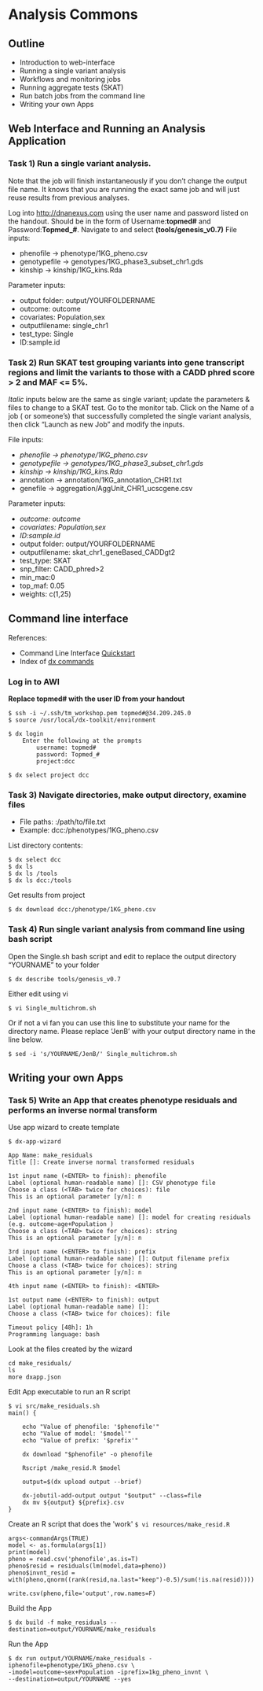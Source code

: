 # Analysis Commons

## Outline
* Introduction to web-interface
* Running a single variant analysis
* Workflows and monitoring jobs
* Running aggregate tests (SKAT)
* Run batch jobs from the command line
* Writing your own Apps
	
## Web Interface and Running an Analysis Application 

### Task 1) Run a single variant analysis.  
Note that the job will finish instantaneously if you don’t change the output file name.  It knows that you are running the exact same job and will just reuse results from previous analyses. 


Log into http://dnanexus.com using the user name and password listed on the handout.  Should be in the form of Username:**topmed#** and Password:**Topmed_#**.
Navigate to and select **(tools/genesis_v0.7)**
File inputs:
- phenofile -> phenotype/1KG_pheno.csv
- genotypefile -> genotypes/1KG_phase3_subset_chr1.gds
- kinship -> kinship/1KG_kins.Rda 

Parameter inputs:
- output folder: output/YOURFOLDERNAME
- outcome: outcome 
- covariates: Population,sex 
- outputfilename: single_chr1
- test_type: Single 
- ID:sample.id



### Task 2) Run SKAT test grouping variants into gene transcript regions and limit the variants to those with a CADD phred score > 2 and MAF <= 5%.
_Italic_ inputs below are the same as single variant; update the parameters & files to change to a SKAT test.  Go to the monitor tab.  Click on the Name of a job ( or someone’s) that successfully completed the single variant analysis, then click “Launch as new Job” and modify the inputs.   

File inputs:
- _phenofile -> phenotype/1KG_pheno.csv_
- _genotypefile -> genotypes/1KG_phase3_subset_chr1.gds_
- _kinship -> kinship/1KG_kins.Rda_
- annotation -> annotation/1KG_annotation_CHR1.txt 
- genefile -> aggregation/AggUnit_CHR1_ucscgene.csv 

Parameter inputs:	
- _outcome: outcome_
- _covariates: Population,sex_
- _ID:sample.id_
- output folder: output/YOURFOLDERNAME
- outputfilename: skat_chr1_geneBased_CADDgt2
- test_type: SKAT
- snp_filter: CADD_phred>2
- min_mac:0
- top_maf: 0.05
- weights: c(1,25)

## Command line interface

References:
* Command Line Interface [Quickstart](https://wiki.dnanexus.com/Command-Line-Client/Quickstart)
* Index of [dx commands](https://wiki.dnanexus.com/Command-Line-Client/Index%20of%20dx%20Commands)

### Log in to AWI
**Replace topmed# with the user ID from your handout**
```
$ ssh -i ~/.ssh/tm_workshop.pem topmed#@34.209.245.0
$ source /usr/local/dx-toolkit/environment
```


```
$ dx login 
	Enter the following at the prompts
		username: topmed#
		password: Topmed_#
		project:dcc

$ dx select project dcc
```



### Task 3) Navigate directories, make output directory, examine files

* File paths:  <project>:/path/to/file.txt
* Example: dcc:/phenotypes/1KG_pheno.csv


List directory contents:
```
$ dx select dcc
$ dx ls
$ dx ls /tools
$ dx ls dcc:/tools
```
Get results from project
```
$ dx download dcc:/phenotype/1KG_pheno.csv
```
### Task 4) Run single variant analysis from command line using bash script

Open the Single.sh bash script and edit to replace the output directory “YOURNAME” to your folder
```
$ dx describe tools/genesis_v0.7
```
Either edit using vi
```
$ vi Single_multichrom.sh 
```
Or if not a vi fan you can use this line to substitute your name for the directory name.  Please replace ‘JenB’ with your output directory name in the line below. 
```
$ sed -i 's/YOURNAME/JenB/' Single_multichrom.sh
```

## Writing your own Apps 
### Task 5) Write an App that creates phenotype residuals and performs an inverse normal transform


Use app wizard to create template
```
$ dx-app-wizard

App Name: make_residuals
Title []: Create inverse normal transformed residuals

1st input name (<ENTER> to finish): phenofile
Label (optional human-readable name) []: CSV phenotype file
Choose a class (<TAB> twice for choices): file
This is an optional parameter [y/n]: n

2nd input name (<ENTER> to finish): model
Label (optional human-readable name) []: model for creating residuals (e.g. outcome~age+Population )
Choose a class (<TAB> twice for choices): string
This is an optional parameter [y/n]: n

3rd input name (<ENTER> to finish): prefix
Label (optional human-readable name) []: Output filename prefix
Choose a class (<TAB> twice for choices): string
This is an optional parameter [y/n]: n

4th input name (<ENTER> to finish): <ENTER>

1st output name (<ENTER> to finish): output
Label (optional human-readable name) []: 
Choose a class (<TAB> twice for choices): file

Timeout policy [48h]: 1h
Programming language: bash
```

Look at the files created by the wizard
```
cd make_residuals/
ls
more dxapp.json 
```

Edit App executable to run an R script
```
$ vi src/make_residuals.sh
main() {

    echo "Value of phenofile: '$phenofile'"
    echo "Value of model: '$model'"
    echo "Value of prefix: '$prefix'"

    dx download "$phenofile" -o phenofile

    Rscript /make_resid.R $model

    output=$(dx upload output --brief)

    dx-jobutil-add-output output "$output" --class=file
    dx mv ${output} ${prefix}.csv
}

```

Create an R script that does the 'work'
`
$ vi resources/make_resid.R
`
```
args<-commandArgs(TRUE)
model <- as.formula(args[1])
print(model)
pheno = read.csv('phenofile',as.is=T)
pheno$resid = residuals(lm(model,data=pheno))
pheno$invnt_resid =  with(pheno,qnorm((rank(resid,na.last="keep")-0.5)/sum(!is.na(resid))))

write.csv(pheno,file='output',row.names=F)
```  
Build the App
```
$ dx build -f make_residuals --destination=output/YOURNAME/make_residuals
```

Run the App
```
$ dx run output/YOURNAME/make_residuals -iphenofile=phenotype/1KG_pheno.csv \
-imodel=outcome~sex+Population -iprefix=1kg_pheno_invnt \
--destination=output/YOURNAME --yes
```




